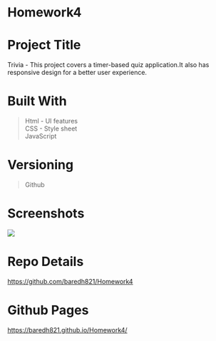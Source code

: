 # Homework4

# Project Title
Trivia - This project covers a timer-based quiz application.It also has responsive design for a better user experience. 

# Built With
>Html - UI features <br>
>CSS - Style sheet <br>
>JavaScript<br>

# Versioning 
> Github

# Screenshots

<img src = "../screenshot1.JPG">

# Repo Details 
https://github.com/baredh821/Homework4

# Github Pages
https://baredh821.github.io/Homework4/












